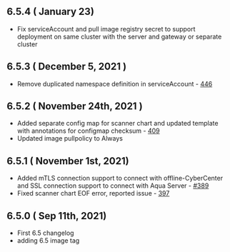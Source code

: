 ## 6.5.4 ( January 23)
* Fix serviceAccount and pull image registry secret to support deployment on same cluster
  with the server and gateway or separate cluster
## 6.5.3 ( December 5, 2021 )
* Remove duplicated namespace definition in serviceAccount - [446](https://github.com/aquasecurity/aqua-helm/pull/446)
## 6.5.2 ( November 24th, 2021 )
* Added separate config map for scanner chart and updated template with annotations for configmap checksum - [409](https://github.com/aquasecurity/aqua-helm/pull/409)
* Updated image pullpolicy to Always
## 6.5.1 ( November 1st, 2021)
* Added mTLS connection support to connect with offline-CyberCenter and SSL connection support to connect with Aqua Server - [#389](https://github.com/aquasecurity/aqua-helm/pull/389)
* Fixed scanner chart EOF error, reported issue - [397](https://github.com/aquasecurity/aqua-helm/issues/397)
## 6.5.0 ( Sep 11th, 2021)
* First 6.5 changelog
* adding 6.5 image tag
